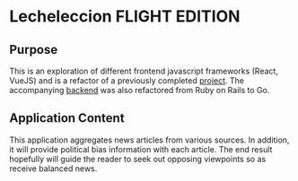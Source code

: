 # Lecheleccion FLIGHT EDITION
## Purpose
This is an exploration of different frontend javascript frameworks (React, VueJS) and is a refactor of a previously completed [project](https://github.com/CaninoDev/lecheleccion). The accompanying [backend](https://github.com/CaninoDev/lecheleccion-backend-FlightEdition) was also refactored from Ruby on Rails to Go. 

## Application Content
This application aggregates news articles from various sources. In addition, it will provide political bias information with each article. The end result hopefully will guide the reader to seek out opposing viewpoints so as receive balanced news. 
